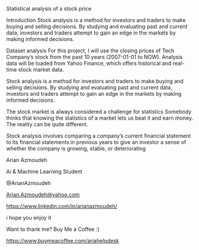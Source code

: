 Statistical analysis of a stock price


Introduction
Stock analysis is a method for investors and traders to make buying and selling decisions. By studying and evaluating past and current data, investors and traders attempt to gain an edge in the markets by making informed decisions.


Dataset analysis
For this project, I will use the closing prices of Tech Company’s stock from the past 10 years (2007-01-01 to NOW). Analysis data will be loaded from Yahoo Finance, which offers historical and real-time stock market data.


Stock analysis is a method for investors and traders to make buying and selling decisions.
By studying and evaluating past and current data, investors and traders attempt to gain an edge in the markets by making informed decisions.


The stock market is always considered a challenge for statistics
Somebody thinks that knowing the statistics of a market lets us beat it and earn money. The reality can be quite different.


Stock analysis involves comparing a company’s current financial statement to its financial statements in previous years to give an investor a sense of whether the company is growing, stable, or deteriorating


Arian Azmoudeh


Ai & Machine Learning Student


@ArianAzmoudeh


Arian.Azmoudeh@yahoo.com


https://www.linkedin.com/in/arianazmoudeh/


i hope you enjoy it

Want to thank me? Buy Me a Coffee :)

https://www.buymeacoffee.com/ariahelpdesk
